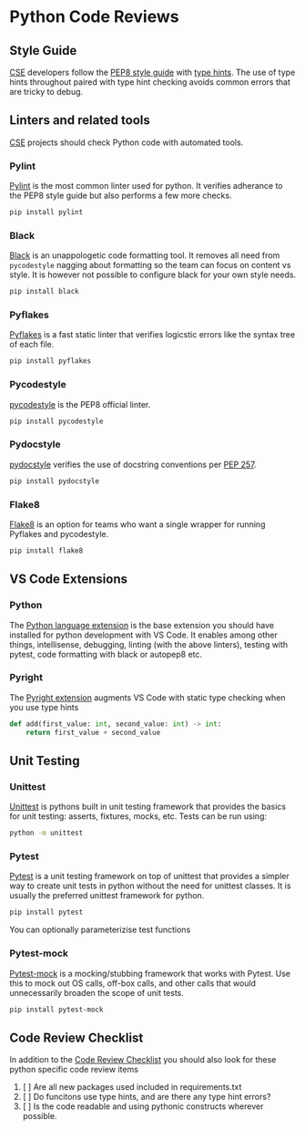 # Python Code Reviews

## Style Guide

[CSE](../CSE.md) developers follow the [PEP8 style guide](https://pep8.org/) with [type hints](https://www.python.org/dev/peps/pep-0484/). The use of type hints throughout paired with type hint checking avoids common errors that are tricky to debug.

## Linters and related tools

[CSE](../CSE.md) projects should check Python code with automated tools.

### Pylint

[Pylint](https://www.pylint.org/) is the most common linter used for python.  It verifies adherance to the PEP8 style guide but also performs a few more checks.

```bash
pip install pylint
```

### Black

[Black](https://black.readthedocs.io/en/stable/) is an unappologetic code formatting tool. It removes all need from `pycodestyle` nagging about formatting so the team can focus on content vs style. It is however not possible to configure black for your own style needs.

```bash
pip install black
```

### Pyflakes

[Pyflakes](https://github.com/PyCQA/pyflakes) is a fast static linter that verifies logicstic errors like the syntax tree of each file.

```bash
pip install pyflakes
```

### Pycodestyle

[pycodestyle](https://github.com/PyCQA/pycodestyle) is the PEP8 official linter.

```bash
pip install pycodestyle
```

### Pydocstyle

[pydocstyle](https://github.com/PyCQA/pydocstyle) verifies the use of docstring conventions per [PEP 257](https://www.python.org/dev/peps/pep-0257/).

```bash
pip install pydocstyle
```

### Flake8

[Flake8](https://pypi.org/project/flake8/) is an option for teams who want a single wrapper for running Pyflakes and pycodestyle.

```bash
pip install flake8
```

## VS Code Extensions

### Python

The [Python language extension](https://marketplace.visualstudio.com/items?itemName=ms-python.python) is the base extension you should have installed for python development with VS Code. It enables among other things, intellisense, debugging, linting (with the above linters), testing with pytest, code formatting with black or autopep8 etc.

### Pyright

The [Pyright extension](https://marketplace.visualstudio.com/items?itemName=ms-pyright.pyright) augments VS Code with static type checking when you use type hints

```python
def add(first_value: int, second_value: int) -> int:
    return first_value + second_value
```

## Unit Testing

### Unittest

[Unittest](https://docs.python.org/3/library/unittest.html) is pythons built in unit testing framework that provides the basics for unit testing: asserts, fixtures, mocks, etc. Tests can be run using:

```bash
python -m unittest
```

### Pytest

[Pytest](https://docs.pytest.org/en/latest/) is a unit testing framework on top of unittest that provides a simpler way to create unit tests in python without the need for unittest classes.  It is usually the preferred unittest framework for python.

```bash
pip install pytest
```

You can optionally parameterizise test functions

### Pytest-mock

[Pytest-mock](https://github.com/pytest-dev/pytest-mock/) is a mocking/stubbing framework that works with Pytest. Use this to mock out OS calls, off-box calls, and other calls that would unnecessarily broaden the scope of unit tests.

```bash
pip install pytest-mock
```

## Code Review Checklist

In addition to the [Code Review Checklist](../readme.md) you should also look for these python specific code review items

1. [ ] Are all new packages used included in requirements.txt
2. [ ] Do funcitons use type hints, and are there any type hint errors?
3. [ ] Is the code readable and using pythonic constructs wherever possible.

